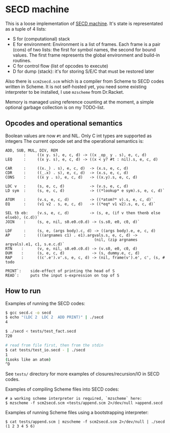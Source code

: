 SECD machine
============

This is a loose implementation of [SECD machine](http://en.wikipedia.org/wiki/SECD). 
It's state is representated as a tuple of 4 lists:
* S for (computational) stack
* E for environment:
        Environment is a list of frames.
        Each frame is a pair (cons) of two lists:
            the first for symbol names, 
            the second for bound values.
        The first frame represents the global environment and build-in routines.
* C for control flow (list of opcodes to execute)
* D for dump (stack): it's for storing S/E/C that must be restored later

Also there is `scm2secd.scm` which is a compiler from Scheme to SECD codes written in Scheme. It is not self-hosted yet, you need some existing interpreter to be installed, I use `mzscheme` from Dr.Racket.

Memory is managed using reference counting at the moment, a simple optional garbage collection is on my TODO-list. 

Opcodes and operational semantics
---------------------------------

Boolean values are now `#t` and NIL.
Only C int types are supported as integers
The current opcode set and the operational semantics is:

    ADD, SUB, MUL, DIV, REM
            :     ((x y. s), e, c, d) -> ((x _op_ y . s), e, c, d)
    LEQ     :     ((x y. s), e, c, d) -> ((x < y? #t : nil).s, e, c, d)

    CAR     :     ((x._) . s), e, c, d)  -> (x.s, e, c, d)
    CDR     :     ((_.x) . s), e, c, d)  -> (x.s, e, c, d)
    CONS    :     ((x y . s), e, c, d)   -> ((x.y).s, e, c, d)
       
    LDC v   :     (s, e, c, d)           -> (v.s, e, c, d)
    LD sym  :     (s, e, c, d)           -> ((*lookup* e sym).s, e, c, d)`

    ATOM    :     (v.s, e, c, d)         -> ((*atom?* v).s, e, c, d)` 
    EQ      :     (v1 v2 . s, e, c, d)   -> ((*eq* v1 v2).s, e, c, d)`

    SEL tb eb:    (v.s, e, c, d)         -> (s, e, (if v then thenb else elseb), (c.d))`
    JOIN    :     (s, e, nil, s0.e0.c0.d) -> (s.s0, e0, c0, d)`

    LDF     :     (s, e, (args body).c, d) -> ((args body).e, e, c, d)
    AP      :     (((argnames c1) . e1).argvals.s, e, c, d) -> 
                                           (nil, (zip argnames argvals).e1, c1, s.e.c.d)`
    RTN    :      (v, e, nil, s0.e0.c0.d) -> (v.s0, e0, c0, d)
    DUM    :      (s, e, c, d)            -> (s, dummy.e, c, d)
    RAP    :      ((c'.e').v'.s, e, c, d) -> (nil, frame(v').e', c', (s, # todo

    PRINT`:    side-effect of printing the head of S
    READ`:     puts the input s-expression on top of S


How to run
----------

Examples of running the SECD codes:

```bash
$ gcc secd.c -o secd
$ echo "(LDC 2  LDC 2  ADD PRINT)" | ./secd
4

$ ./secd < tests/test_fact.secd
720

# read from file first, then from the stdin
$ cat tests/test_io.secd - | ./secd
1
(Looks like an atom)
^D
```

See `tests/` directory for more examples of closures/recursion/IO in SECD codes.

Examples of compiling Scheme files into SECD codes:

    # a working scheme interpreter is required, `mzscheme` here:
    $ mzscheme -f scm2secd.scm <tests/append.scm 2>/dev/null >append.secd


Examples of running Scheme files using a bootstrapping interpreter:

    $ cat tests/append.scm | mzscheme -f scm2secd.scm 2>/dev/null | ./secd
    (1 2 3 4 5 6)

